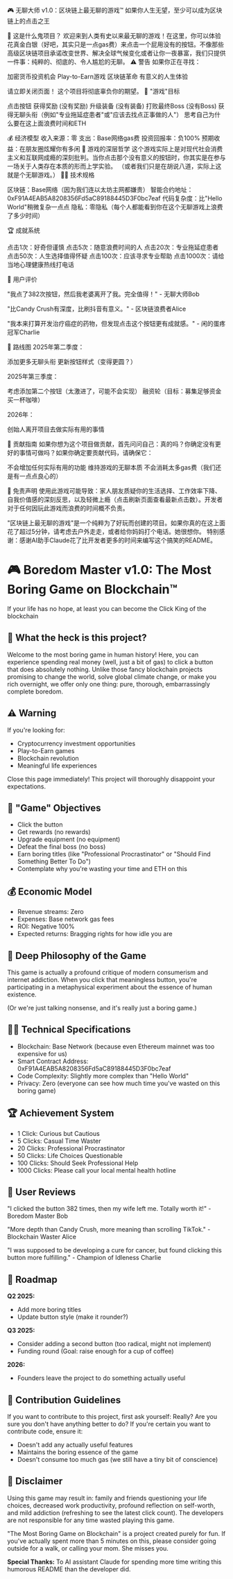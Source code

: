 🎮 无聊大师 v1.0：区块链上最无聊的游戏™
如果你人生无望，至少可以成为区块链上的点击之王

🤔 这是什么鬼项目？
欢迎来到人类有史以来最无聊的游戏！在这里，你可以体验花真金白银（好吧，其实只是一点gas费）来点击一个屁用没有的按钮。不像那些高级区块链项目承诺改变世界、解决全球气候变化或者让你一夜暴富，我们只提供一件事：纯粹的、彻底的、令人尴尬的无聊。
⚠️ 警告
如果你正在寻找：

加密货币投资机会
Play-to-Earn游戏
区块链革命
有意义的人生体验

请立即关闭页面！ 这个项目将彻底辜负你的期望。
🎯 "游戏"目标

点击按钮
获得奖励 (没有奖励)
升级装备 (没有装备)
打败最终Boss (没有Boss)
获得无聊头衔（例如"专业拖延症患者"或"应该去找点正事做的人"）
思考自己为什么要在这上面浪费时间和ETH

💰 经济模型
收入来源：零
支出：Base网络gas费
投资回报率：负100%
预期收益：在朋友圈炫耀你有多闲
🧠 游戏的深层哲学
这个游戏实际上是对现代社会消费主义和互联网成瘾的深刻批判。当你点击那个没有意义的按钮时，你其实是在参与一场关于人类存在本质的形而上学实验。
（或者我们只是在胡说八道，实际上这就是个无聊游戏。）
👨‍💻 技术规格

区块链：Base网络（因为我们连以太坊主网都嫌贵）
智能合约地址：0xF91A4EAB5A8208356Fd5aC89188445D3F0bc7eaf
代码复杂度：比"Hello World"稍微复杂一点点
隐私：零隐私（每个人都能看到你在这个无聊游戏上浪费了多少时间）

🏆 成就系统

点击1次：好奇但谨慎
点击5次：随意浪费时间的人
点击20次：专业拖延症患者
点击50次：人生选择值得怀疑
点击100次：应该寻求专业帮助
点击1000次：请给当地心理健康热线打电话

💬 用户评价

"我点了382次按钮，然后我老婆离开了我。完全值得！" - 无聊大师Bob


"比Candy Crush有深度，比刷抖音有意义。" - 区块链浪费者Alice


"我本来打算开发治疗癌症的药物，但发现点击这个按钮更有成就感。" - 闲的蛋疼冠军Charlie

🚀 路线图
2025年第二季度：

添加更多无聊头衔
更新按钮样式（变得更圆？）

2025年第三季度：

考虑添加第二个按钮（太激进了，可能不会实现）
融资轮（目标：募集足够资金买一杯咖啡）

2026年：

创始人离开项目去做实际有用的事情

📝 贡献指南
如果你想为这个项目做贡献，首先问问自己：真的吗？你确定没有更好的事情可做吗？如果你确定要贡献代码，请确保它：

不会增加任何实际有用的功能
维持游戏的无聊本质
不会消耗太多gas费（我们还是有一点点良心的）

📜 免责声明
使用此游戏可能导致：家人朋友质疑你的生活选择、工作效率下降、自我价值感的深刻反思，以及轻微上瘾（点击刷新页面查看最新点击数）。开发者对于任何因玩此游戏而浪费的时间概不负责。

"区块链上最无聊的游戏"是一个纯粹为了好玩而创建的项目。如果你真的在这上面花了超过5分钟，请考虑去户外走走，或者给你妈妈打个电话。她很想你。
特别感谢：感谢AI助手Claude花了比开发者更多的时间来编写这个搞笑的README。

# 🎮 Boredom Master v1.0: The Most Boring Game on Blockchain™
If your life has no hope, at least you can become the Click King of the blockchain

## 🤔 What the heck is this project?
Welcome to the most boring game in human history! Here, you can experience spending real money (well, just a bit of gas) to click a button that does absolutely nothing. Unlike those fancy blockchain projects promising to change the world, solve global climate change, or make you rich overnight, we offer only one thing: pure, thorough, embarrassingly complete boredom.

## ⚠️ Warning
If you're looking for:

- Cryptocurrency investment opportunities
- Play-to-Earn games
- Blockchain revolution
- Meaningful life experiences

Close this page immediately! This project will thoroughly disappoint your expectations.

## 🎯 "Game" Objectives

- Click the button
- Get rewards (no rewards)
- Upgrade equipment (no equipment)
- Defeat the final boss (no boss)
- Earn boring titles (like "Professional Procrastinator" or "Should Find Something Better To Do")
- Contemplate why you're wasting your time and ETH on this

## 💰 Economic Model
- Revenue streams: Zero
- Expenses: Base network gas fees
- ROI: Negative 100%
- Expected returns: Bragging rights for how idle you are

## 🧠 Deep Philosophy of the Game
This game is actually a profound critique of modern consumerism and internet addiction. When you click that meaningless button, you're participating in a metaphysical experiment about the essence of human existence.

(Or we're just talking nonsense, and it's really just a boring game.)

## 👨‍💻 Technical Specifications

- Blockchain: Base Network (because even Ethereum mainnet was too expensive for us)
- Smart Contract Address: 0xF91A4EAB5A8208356Fd5aC89188445D3F0bc7eaf
- Code Complexity: Slightly more complex than "Hello World"
- Privacy: Zero (everyone can see how much time you've wasted on this boring game)

## 🏆 Achievement System

- 1 Click: Curious but Cautious
- 5 Clicks: Casual Time Waster
- 20 Clicks: Professional Procrastinator
- 50 Clicks: Life Choices Questionable
- 100 Clicks: Should Seek Professional Help
- 1000 Clicks: Please call your local mental health hotline

## 💬 User Reviews

"I clicked the button 382 times, then my wife left me. Totally worth it!" - Boredom Master Bob

"More depth than Candy Crush, more meaning than scrolling TikTok." - Blockchain Waster Alice

"I was supposed to be developing a cure for cancer, but found clicking this button more fulfilling." - Champion of Idleness Charlie

## 🚀 Roadmap
**Q2 2025:**
- Add more boring titles
- Update button style (make it rounder?)

**Q3 2025:**
- Consider adding a second button (too radical, might not implement)
- Funding round (Goal: raise enough for a cup of coffee)

**2026:**
- Founders leave the project to do something actually useful

## 📝 Contribution Guidelines
If you want to contribute to this project, first ask yourself: Really? Are you sure you don't have anything better to do? If you're certain you want to contribute code, ensure it:

- Doesn't add any actually useful features
- Maintains the boring essence of the game
- Doesn't consume too much gas (we still have a tiny bit of conscience)

## 📜 Disclaimer
Using this game may result in: family and friends questioning your life choices, decreased work productivity, profound reflection on self-worth, and mild addiction (refreshing to see the latest click count). The developers are not responsible for any time wasted playing this game.

"The Most Boring Game on Blockchain" is a project created purely for fun. If you've actually spent more than 5 minutes on this, please consider going outside for a walk, or calling your mom. She misses you.

**Special Thanks:** To AI assistant Claude for spending more time writing this humorous README than the developer did. 